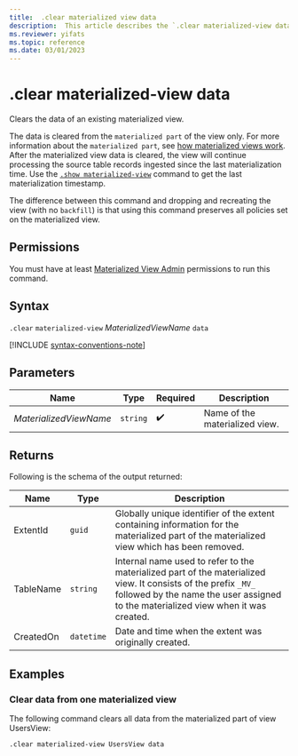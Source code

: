 ```yaml
---
title:  .clear materialized view data
description:  This article describes the `.clear materialized-view data` command.
ms.reviewer: yifats
ms.topic: reference
ms.date: 03/01/2023
---
```

# .clear materialized-view data

Clears the data of an existing materialized view.

The data is cleared from the `materialized part` of the view only. For more information about the  `materialized part`, see [how materialized views work](materialized-view-overview.md#how-materialized-views-work). After the materialized view data is cleared, the view will continue processing the source table records ingested since the last materialization time. Use the [`.show materialized-view`](materialized-view-show-command.md#show-materialized-views) command to get the last materialization timestamp.

The difference between this command and dropping and recreating the view (with no `backfill`) is that using this command preserves all policies set on the materialized view.

## Permissions

You must have at least [Materialized View Admin](../../access-control/role-based-access-control.md) permissions to run this command.

## Syntax

`.clear` `materialized-view` *MaterializedViewName* `data`

[!INCLUDE [syntax-conventions-note](../../includes/syntax-conventions-note.md)]

## Parameters

| Name                   | Type   | Required | Description                    |
|------------------------|--------|----------|--------------------------------|
| *MaterializedViewName* | `string` |  :heavy_check_mark:  | Name of the materialized view. |

## Returns

Following is the schema of the output returned:

| Name              | Type     | Description                                                                                                                                                                                                          |
|-------------------|----------|----------------------------------------------------------------------------------------------------------------------------------------------------------------------------------------------------------------------|
| ExtentId          | `guid` | Globally unique identifier of the extent containing information for the materialized part of the materialized view which has been removed.                                                                           |
| TableName         | `string` | Internal name used to refer to the materialized part of the materialized view. It consists of the prefix `_MV_` followed by the name the user assigned to the materialized view when it was created.    |
| CreatedOn         | `datetime` | Date and time when the extent was originally created.                                                                                                                                                                |

## Examples

### Clear data from one materialized view

The following command clears all data from the materialized part of view UsersView:

```kusto
.clear materialized-view UsersView data 
```
